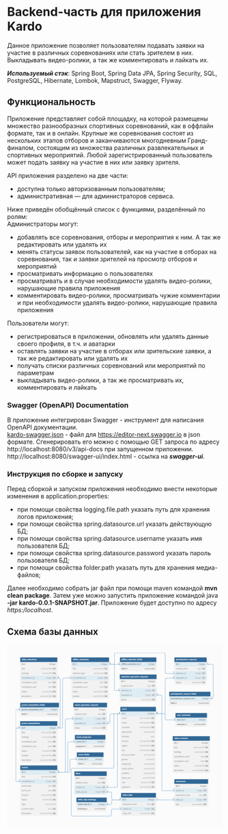 # Backend-часть для приложения Kardo
Данное приложение позволяет пользователям подавать заявки на участие в различных соревнованиях или стать зрителем в них.
Выкладывать видео-ролики, а так же комментировать и лайкать их.

_**Используемый стэк**_: Spring Boot, Spring Data JPA, Spring Security, SQL, PostgreSQL, Hibernate, Lombok, Mapstruct, 
Swagger, Flyway.

## Функциональность
Приложение представляет собой площадку, на которой размещены множество разнообразных спортивных соревнований,
как в оффлайн формате, так и в онлайн. Крупные же соревнования состоят из нескольких этапов отборов и заканчиваются 
многодневным Гранд-финалом, состоящим из множества различных развлекательных и спортивных мероприятий. 
Любой зарегистрированный пользователь может подать заявку на участие в них или заявку зрителя. 

API приложения разделено на две части:
- доступна только авторизованным пользователям;
- административная — для администраторов сервиса.  

Ниже приведён обобщённый список с функциями, разделённый по ролям:  
Администраторы могут:
- добавлять все соревнования, отборы и мероприятия к ним. А так же редактировать или удалять их
- менять статусы заявок пользователей, как на участие в отборах на соревнования, так и заявки зрителей на просмотр 
отборов и мероприятий
- просматривать информацию о пользователях
- просматривать и в случае необходимости удалять видео-ролики, нарушающие правила приложения
- комментировать видео-ролики, просматривать чужие комментарии и при необходимости удалять видео-ролики, 
нарушающие правила приложения  


Пользователи могут:
- регистрироваться в приложении, обновлять или удалять данные своего профиля, в т.ч. и аватарки
- оставлять заявки на участие в отборах или зрительские заявки, а так же редактировать или удалять их
- получать списки различных соревнований или мероприятий по параметрам
- выкладывать видео-ролики, а так же просматривать их, комментировать и лайкать

### Swagger (OpenAPI) Documentation
В приложение интегрирован Swagger - инструмент для написания OpenAPI документации.   
[kardo-swagger.json](kardo-swagger.json) - файл для https://editor-next.swagger.io в json формате.
Сгенерировать его можно с помощью GET запроса по адресу http://localhost:8080/v3/api-docs при запущенном приложении.
http://localhost:8080/swagger-ui/index.html - ссылка на _**swagger-ui**_.

### Инструкция по сборке и запуску  

Перед сборкой и запуском приложения необходимо внести некоторые изменения в application.properties:
 - при помощи свойства logging.file.path указать путь для хранения логов приложения;
 - при помощи свойства spring.datasource.url указать действующую БД;
 - при помощи свойства spring.datasource.username указать имя пользователя БД;
 - при помощи свойства spring.datasource.password указать пароль пользователя БД;
 - при помощи свойства folder.path указать путь для хранения медиа-файлов;

Далее необходимо собрать jar файл при помощи maven командой **mvn clean package**. Затем уже можно запустить приложение 
командой java **-jar kardo-0.0.1-SNAPSHOT.jar**.
Приложение будет доступно по адресу _https:/localhost_.

## Схема базы данных
![Схема](kardodb.png)
